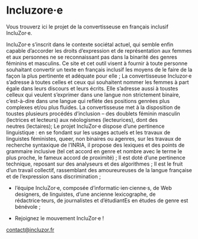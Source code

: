 # Incluzore·e

Vous trouverz ici le projet de la convertisseuse en français inclusif IncluZor·e.

IncluZor·e s’inscrit dans le contexte sociétal actuel, qui semble enfin capable d’accorder les droits d’expression et de représentation aux femmes et aux personnes ne se reconnaissant pas dans la binarité des genres féminins et masculins.
Ce site et cet outil visent à fournir à toute personne souhaitant convertir un texte en français inclusif les moyens de le faire de la façon la plus pertinente et adéquate pour elle ;
La convertisseuse Incluzor·e s’adresse à toutes celles et ceux qui souhaitent nommer les femmes à part égale dans leurs discours et leurs écrits. Elle s’adresse aussi à toustes celleux qui veulent s’exprimer dans une langue non strictement binaire, c’est-à-dire dans une langue qui reflète des positions genrées plus complexes et/ou plus fluides. 
La convertisseuse met à la disposition de toustes plusieurs procédés d’inclusion – des doublets féminin masculin (lectrices et lecteurs) aux néologismes (lecteurices), dont des neutres (lectaires);
Le projet IncluZor·e dispose d’une pertinence linguistique : en se fondant sur les usages actuels et les travaux de linguistes féministes, queer, non binaires ou agenres, sur les travaux de recherche syntaxique de l’INRIA, il propose des lexiques et des points de grammaire inclusive (tel cet accord en genre et nombre avec le terme le plus proche, le fameux accord de proximité) ;
Il est doté d’une pertinence technique, reposant sur des analyseurs et des algorithmes ;
Il est  le fruit d’un travail collectif, rassemblant des amoureureuses de la langue française et de l’expression sans discrimination ;
- l’équipe IncluZor·e, composée d’informatic·ien·cienne·s, de Web designers, de linguistes, d’une ancienne lexicographe, de rédactrice·teurs, de journalistes et d’étudiantEs en études de genre est bénévole ;
    
- Rejoignez le mouvement IncluZor·e !

contact@incluzor.fr
